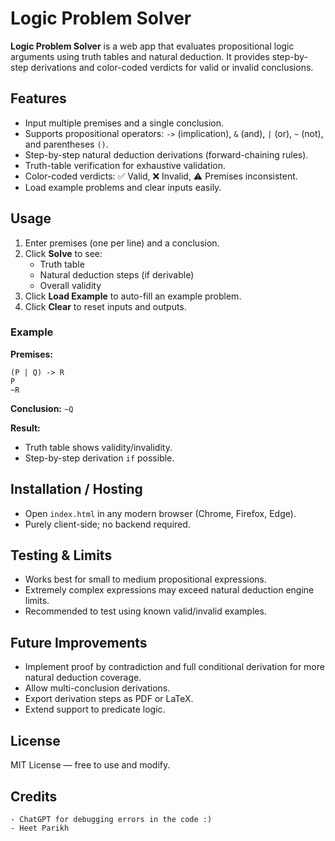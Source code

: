# Logic Problem Solver

**Logic Problem Solver** is a web app that evaluates propositional logic arguments using truth tables and natural deduction. It provides step-by-step derivations and color-coded verdicts for valid or invalid conclusions.

## Features

- Input multiple premises and a single conclusion.
- Supports propositional operators: `->` (implication), `&` (and), `|` (or), `~` (not), and parentheses `()`.
- Step-by-step natural deduction derivations (forward-chaining rules).
- Truth-table verification for exhaustive validation.
- Color-coded verdicts: ✅ Valid, ❌ Invalid, ⚠️ Premises inconsistent.
- Load example problems and clear inputs easily.

## Usage

1. Enter premises (one per line) and a conclusion.
2. Click **Solve** to see:
   - Truth table
   - Natural deduction steps (if derivable)
   - Overall validity
3. Click **Load Example** to auto-fill an example problem.
4. Click **Clear** to reset inputs and outputs.

### Example

  **Premises:**
  ```
  (P | Q) -> R
  P
  ~R
  ```
  
  **Conclusion:**
  ``` ~Q ```

**Result:**
- Truth table shows validity/invalidity.
- Step-by-step derivation `if` possible.

## Installation / Hosting

- Open `index.html` in any modern browser (Chrome, Firefox, Edge).
- Purely client-side; no backend required.

## Testing & Limits

- Works best for small to medium propositional expressions.
- Extremely complex expressions may exceed natural deduction engine limits.
- Recommended to test using known valid/invalid examples.

## Future Improvements

- Implement proof by contradiction and full conditional derivation for more natural deduction coverage.
- Allow multi-conclusion derivations.
- Export derivation steps as PDF or LaTeX.
- Extend support to predicate logic.

## License

MIT License — free to use and modify.

## Credits
``` 
- ChatGPT for debugging errors in the code :)
- Heet Parikh
``` 
